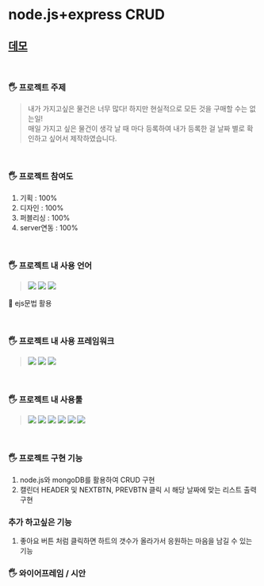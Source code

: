 # node.js+express CRUD

## [데모](http://todos-env.eba-z26detdu.ap-northeast-2.elasticbeanstalk.com/)

<br/>

### 🖐 프로젝트 주제

> 내가 가지고싶은 물건은 너무 많다! 하지만 현실적으로 모든 것을 구매할 수는 없는일! <br/>매일 가지고 싶은 물건이 생각 날 때 마다 등록하여 내가 등록한 걸 날짜 별로 확인하고 싶어서 제작하였습니다.

<br/>

### 🖐 프로젝트 참여도

1. 기획 : 100%
2. 디자인 : 100%
3. 퍼블리싱 : 100%
4. server연동 : 100%

<br/>

### 🖐 프로젝트 내 사용 언어

> <img src="https://img.shields.io/badge/HTML-E34F26?style=flat-square&logo=HTML5&logoColor=white"/> 
> <img src="https://img.shields.io/badge/CSS-1572B6?style=flat-square&logo=CSS3&logoColor=white"/> 
> <img src="https://img.shields.io/badge/JavaScript-F7DF1E?style=flat-square&logo=JavaScript&logoColor=white"/>

<p> 📌 ejs문법 활용</p>

<br/>

### 🖐 프로젝트 내 사용 프레임워크

> <img src="https://img.shields.io/badge/Node.js-339933?style=flat-square&logo=Node.js&logoColor=white">
>  <img src="https://img.shields.io/badge/Express-000000?style=flat-square&logo=Express&logoColor=white">
>  <img src="https://img.shields.io/badge/MongoDB-47A248?style=flat-square&logo=MongoDB&logoColor=white">

 <br/>

### 🖐 프로젝트 내 사용툴

> <img src="https://img.shields.io/badge/피그마-F24E1E?style=flat-square&logo=Figma&logoColor=white"/>
> <img src="https://img.shields.io/badge/피그잼-purple?style=flat-square&logo=Figma&logoColor=white"/> 
> <img src="https://img.shields.io/badge/AdobePhotoshop-31A8FF?style=flat-square&logo=Adobe Photoshop&logoColor=white"/> 
> <img src="https://img.shields.io/badge/Adobelllustrator-FF9A00?style=flat-square&logo=Adobe Illustrator&logoColor=white"/> 
> <img src="https://img.shields.io/badge/Visual Studio Code-007ACC?style=flat-square&logo=Visual Studio Code&logoColor=white"/>
> <img src="https://img.shields.io/badge/Amazon AWS-232F3E?style=flat-square&logo=Amazon AWS&logoColor=white" />

<br/>

### 🖐 프로젝트 구현 기능

1. node.js와 mongoDB를 활용하여 CRUD 구현
2. 캘린더 HEADER 및 NEXTBTN, PREVBTN 클릭 시 해당 날짜에 맞는 리스트 출력 구현

### 추가 하고싶은 기능

1. 좋아요 버튼 처럼 클릭하면 하트의 갯수가 올라가서 응원하는 마음을 남길 수 있는 기능

### 🖐 와이어프레임 / 시안
